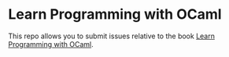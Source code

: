 # Learn Programming with OCaml

This repo allows you to submit issues relative to the book
[Learn Programming with OCaml](https://usr.lmf.cnrs.fr/lpo/).

